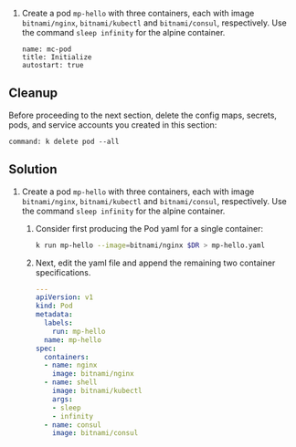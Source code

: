 
1. Create a pod `mp-hello` with three containers, each with image `bitnami/nginx`, `bitnami/kubectl` and `bitnami/consul`, respectively. Use the command `sleep infinity` for the alpine container.

    ```examiner:execute-test
    name: mc-pod
    title: Initialize
    autostart: true
    ```

## Cleanup

Before proceeding to the next section, delete the config maps, secrets, pods, and service accounts you created in this section:

```terminal:execute
command: k delete pod --all
```

## Solution

1. Create a pod `mp-hello` with three containers, each with image `bitnami/nginx`, `bitnami/kubectl` and `bitnami/consul`, respectively. Use the command `sleep infinity` for the alpine container.

    1. Consider first producing the Pod yaml for a single container:

        ```bash
        k run mp-hello --image=bitnami/nginx $DR > mp-hello.yaml
        ```

    1. Next, edit the yaml file and append the remaining two container specifications.

        ```yaml
        ---
        apiVersion: v1
        kind: Pod
        metadata:
          labels:
            run: mp-hello
          name: mp-hello
        spec:
          containers:
          - name: nginx
            image: bitnami/nginx
          - name: shell
            image: bitnami/kubectl
            args:
            - sleep
            - infinity
          - name: consul
            image: bitnami/consul
        ```

